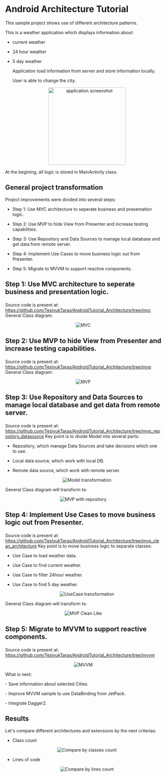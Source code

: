 # Android Architecture Tutorial
This sample project shows use of different architecture patterns.<p>
This is a weather application which displays information about:<p>
- current weather<p>
- 24 hour weather<p>
- 5 day weather<p>
Application load information from server and store information locally.<p>
User is able to change the city.<p>
  <p align="center">
  <img src="doc/app_Screenshot.png" width="250" title="application screenshot">
  <p>
 At the begining, all logic is stored in MainActivity class.<p>

## General project transformation 
Project improvements were divided into several steps:<p>
- Step 1: Use MVC architecture to seperate business and presentation logic.<p>
- Step 2: Use MVP to hide View from Presenter and increase testing capabilities.<p>
- Step 3: Use Repository and Data Sources to manage local database and get data from remote server.<p>
- Step 4: Implement Use Cases to move business logic out from Presenter.<p>
- Step 5: Migrate to MVVM to support reactive components.<p>
  
## Step 1: Use MVC architecture to seperate business and presentation logic.<p>
Source code is present at: https://github.com/TeslyukTaras/AndroidTutorial_Architecture/tree/mvc
General Class diagram:<p>
  <p align="center">
  <img src="doc/MVC.png" title="MVC">
  <p>
    
## Step 2: Use MVP to hide View from Presenter and increase testing capabilities.<p>
Source code is present at: https://github.com/TeslyukTaras/AndroidTutorial_Architecture/tree/mvp  
General Class diagram:<p>
  <p align="center">
  <img src="doc/MVP.png" title="MVP">
  <p>
    
## Step 3: Use Repository and Data Sources to manage local database and get data from remote server.<p>
Source code is present at: https://github.com/TeslyukTaras/AndroidTutorial_Architecture/tree/mvp_repository_datasource
Key point is to divide Model into several parts:<p>
- Repository, which manage Data Sources and take decisions which one to use.<p>
- Local data source, which work with local DB.<p>
- Remote data source, which work with remote server.<p>
  <p align="center">
  <img src="doc/Model_transformation.png" title="Model transformation">
  <p>
General Class diagram will transform to:<p>
  <p align="center">
  <img src="doc/MVP_Repository.png" title="MVP with repository">
  <p>
    
## Step 4: Implement Use Cases to move business logic out from Presenter.<p>
Source code is present at: https://github.com/TeslyukTaras/AndroidTutorial_Architecture/tree/mvp_clean_architecture
Key point is to move business logic to separate classes:<p>
- Use Case to load weather data.<p>
- Use Case to find current weather.<p>
- Use Case to filter 24hour weather.<p>
- Use Case to find 5 day weather.<p>
  <p align="center">
  <img src="doc/UseCase_transformation.png" title="UseCase transformation">
  <p>
General Class diagram will transform to:<p>
  <p align="center">
  <img src="doc/MVP_Clear.png" title="MVP Clean Like">
  <p>
    
## Step 5: Migrate to MVVM to support reactive components.<p>
Source code is present at: https://github.com/TeslyukTaras/AndroidTutorial_Architecture/tree/mvvm
  <p align="center">
  <img src="doc/MVVM.png" title="MVVM">
  <p>
What is next:<p>
- Save information about selected Cities.<p>
- Improve MVVM sample to use DataBinding from JetPack.<p>
- Integrate Dagger2.<p>

## Results
Let's compare different architectures and extensions by the next criterias:<p>
- Class count<p>
  <p align="center">
  <img src="doc/compare_class.png" title="Compare by classes count">
  <p>
- Lines of code<p>
  <p align="center">
  <img src="doc/compare_lines.png" title="Compare by lines count">
  <p>



